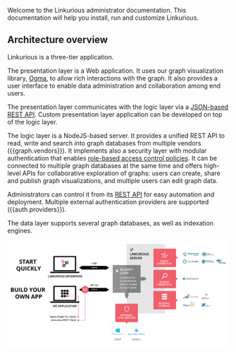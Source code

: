 
Welcome to the Linkurious administrator documentation. 
This documentation will help you install, run and customize Linkurious.

## Architecture overview

Linkurious is a three-tier application. 

The presentation layer is a Web application. 
It uses our graph visualization library, [Ogma](https://ogma.linkurio.us/), to allow rich interactions with the graph. 
It also provides a user interface to enable data administration and collaboration among end users.

The presentation layer communicates with the logic layer via a [JSON-based REST API]({{apidoc.url}}). 
Custom presentation layer application can be developed on top of the logic layer.

The logic layer is a NodeJS-based server.
It provides a unified REST API to read, write and search into graph databases from multiple vendors
({{graph.vendors}}).
It implements also a security layer with modular authentication that enables [role-based access control policies](/access). 
It can be connected to multiple graph databases at the same time and offers high-level APIs for collaborative 
exploration of graphs: users can create, share and publish graph visualizations, 
and multiple users can edit graph data. 

Administrators can control it from its [REST API]({{apidoc.url}}) for easy automation and deployment.
Multiple external authentication providers are supported ({{auth.providers}}).

The data layer supports several graph databases, as well as indexation engines.

![](arch_schema.png)
<!-- todo: use a SVG file to keep the source for future -->
